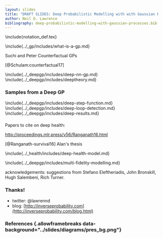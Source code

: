 ```yaml
---
layout: slides
title: "DRAFT SLIDES: Deep Probabilistic Modelling with with Gaussian Processes"
author: Neil D. Lawrence
bibliography: deep-probabilistic-modelling-with-gaussian-processes.bib
---
```


<!--Notes from Stefanos: Hey Neil, 

Just realised that there was no comment on the fact that a DGP is not a GP, only the current layer conditioned on all previous ones.

I don't know if you want to clarify that. I believe that the majority of the audience won't have that knowledge and they may leave with the wrong impression.

Although, I don't know where is the right time to introduce that in the talk.

Hope that's helpful.

Cheers,
Stefanos

Comments from Rich!
-->

\include{notation_def.tex}

\include{../_gp/includes/what-is-a-gp.md}

Suchi and Peter Counterfactual GPs

[@Schulam:counterfactual17]

\include{../_deepgp/includes/deep-nn-gp.md}
\include{../_deepgp/includes/deeptheory.md}

### Samples from a Deep GP

\include{../_deepgp/includes/deep-step-function.md}
\include{../_deepgp/includes/deep-loop-detection.md}
\include{../_deepgp/includes/deep-results.md}

###

Papers to cite on deep health:

http://proceedings.mlr.press/v56/Ranganath16.html

[@Ranganath-survival16]
Alan's thesis

\include{../_health/includes/deep-health-model.md}

\include{../_deepgp/includes/multi-fidelity-modelling.md}

acknowledgements: suggestions from Stefano  Eleftheriadis, John Bronskill, Hugh Salembeni, Rich Turner.



### Thanks!

* twitter: \@lawrennd
* blog: [http://inverseprobability.com](http://inverseprobability.com/blog.html)

### References {.allowframebreaks data-background="../slides/diagrams/pres_bg.png"}
